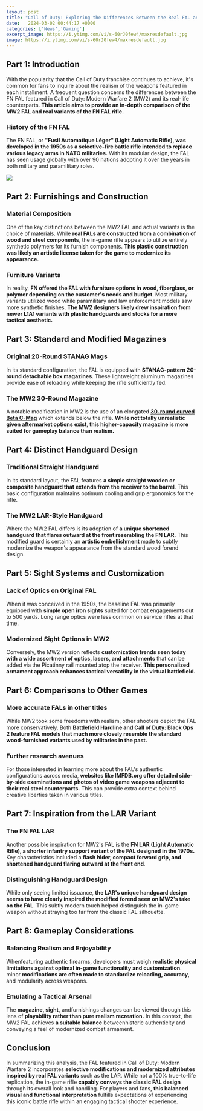 ```yaml
---
layout: post
title: "Call of Duty: Exploring the Differences Between the Real FAL and its MW2 Counterpart"
date:   2024-03-02 00:44:17 +0000
categories: ['News','Gaming']
excerpt_image: https://i.ytimg.com/vi/s-60rJ0few4/maxresdefault.jpg
image: https://i.ytimg.com/vi/s-60rJ0few4/maxresdefault.jpg
---
```


## Part 1: Introduction
With the popularity that the Call of Duty franchise continues to achieve, it's common for fans to inquire about the realism of the weapons featured in each installment. A frequent question concerns the differences between the FN FAL featured in Call of Duty: Modern Warfare 2 (MW2) and its real-life counterparts. **This article aims to provide an in-depth comparison of the MW2 FAL and real variants of the FN FAL rifle.**
### History of the FN FAL 
The FN FAL, or **"Fusil Automatique Léger" (**Light Automatic Rifle**), was developed in the 1950s as a selective-fire battle rifle intended to replace various legacy arms in NATO militaries.** With its modular design, the FAL has seen usage globally with over 90 nations adopting it over the years in both military and paramilitary roles. 

![](https://i.ytimg.com/vi/s-60rJ0few4/maxresdefault.jpg)
## Part 2: Furnishings and Construction
### Material Composition
One of the key distinctions between the MW2 FAL and actual variants is the choice of materials. While **real FALs are constructed from a combination of wood and steel components**, the in-game rifle appears to utilize entirely synthetic polymers for its furnish components. **This plastic construction was likely an artistic license taken for the game to modernize its appearance.**
### Furniture Variants 
In reality, **FN offered the FAL with furniture options in wood, fiberglass, or polymer depending on the customer's needs and budget**. Most military variants utilized wood while paramilitary and law enforcement models saw more synthetic finishes. **The MW2 designers likely drew inspiration from newer L1A1 variants with plastic handguards and stocks for a more tactical aesthetic.**
## Part 3: Standard and Modified Magazines 
### Original 20-Round STANAG Mags
In its standard configuration, the FAL is equipped with **STANAG-pattern 20-round detachable box magazines**. These lightweight aluminum magazines provide ease of reloading while keeping the rifle sufficiently fed.
### The MW2 30-Round Magazine  
A notable modification in MW2 is the use of an elongated [**30-round curved Beta C-Mag**](https://www.evike.com/products/29890/) which extends below the rifle. **While not totally unrealistic given aftermarket options exist, this higher-capacity magazine is more suited for gameplay balance than realism.**
## Part 4: Distinct Handguard Design
### Traditional Straight Handguard
In its standard layout, the FAL features **a simple straight wooden or composite handguard that extends from the receiver to the barrel**. This basic configuration maintains optimum cooling and grip ergonomics for the rifle.
### The MW2 LAR-Style Handguard
Where the MW2 FAL differs is its adoption of **a unique shortened handguard that flares outward at the front resembling the FN LAR.** This modified guard is certainly an **artistic embellishment** made to subtly modernize the weapon's appearance from the standard wood forend design.
## Part 5: Sight Systems and Customization  
### Lack of Optics on Original FAL
When it was conceived in the 1950s, the baseline FAL was primarily equipped with **simple open iron sights** suited for combat engagements out to 500 yards. Long range optics were less common on service rifles at that time.
### Modernized Sight Options in MW2
Conversely, the MW2 version reflects **customization trends seen today with a wide assortment of optics, lasers, and attachments** that can be added via the Picatinny rail mounted atop the receiver. **This personalized armament approach enhances tactical versatility in the virtual battlefield.**
## Part 6: Comparisons to Other Games
### More accurate FALs in other titles 
While MW2 took some freedoms with realism, other shooters depict the FAL more conservatively. Both **Battlefield Hardline and Call of Duty: Black Ops 2 feature FAL models that much more closely resemble the standard wood-furnished variants used by militaries in the past.** 
### Further research avenues
For those interested in learning more about the FAL's authentic configurations across media, **websites like IMFDB.org offer detailed side-by-side examinations and photos of video game weapons adjacent to their real steel counterparts.** This can provide extra context behind creative liberties taken in various titles.
## Part 7: Inspiration from the LAR Variant
### The FN FAL LAR 
Another possible inspiration for MW2's FAL is the **FN LAR (**Light Automatic Rifle**), a shorter infantry support variant of the FAL designed in the 1970s.** Key characteristics included a **flash hider, compact forward grip, and shortened handguard flaring outward at the front end**.
### Distinguishing Handguard Design
While only seeing limited issuance, **the LAR's unique handguard design seems to have clearly inspired the modified forend seen on MW2's take on the FAL**. This subtly modern touch helped distinguish the in-game weapon without straying too far from the classic FAL silhouette. 
## Part 8: Gameplay Considerations  
### Balancing Realism and Enjoyability 
Whenfeaturing authentic firearms, developers must weigh **realistic physical limitations against optimal in-game functionality and customization**. minor **modifications are often made to standardize reloading, accuracy,** and modularity across weapons.
### Emulating a Tactical Arsenal 
The **magazine, sight,** andfurnishings changes can be viewed through this lens of **playability rather than pure realism recreation.** In this context, the MW2 FAL achieves **a suitable balance** betweenhistoric authenticity and conveying a feel of modernized combat armament.
## Conclusion
In summarizing this analysis, the FAL featured in Call of Duty: Modern Warfare 2 incorporates **selective modifications and modernized attributes inspired by real FAL variants** such as the LAR. While not a 100% true-to-life replication, the in-game rifle **capably conveys the classic FAL design** through its overall look and handling. For players and fans, **this balanced visual and functional interpretation** fulfills expectations of experiencing this iconic battle rifle within an engaging tactical shooter experience.